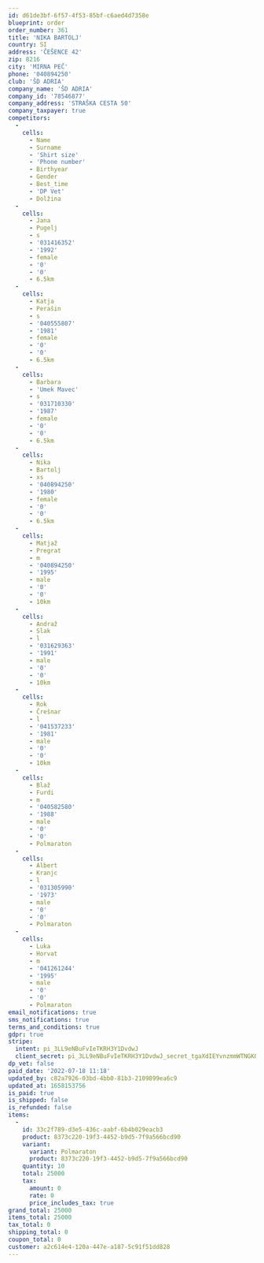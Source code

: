 ```yaml
---
id: d61de3bf-6f57-4f53-85bf-c6aed4d7358e
blueprint: order
order_number: 361
title: 'NIKA BARTOLJ'
country: SI
address: 'ČEŠENCE 42'
zip: 8216
city: 'MIRNA PEČ'
phone: '040894250'
club: 'ŠD ADRIA'
company_name: 'ŠD ADRIA'
company_id: '78546877'
company_address: 'STRAŠKA CESTA 50'
company_taxpayer: true
competitors:
  -
    cells:
      - Name
      - Surname
      - 'Shirt size'
      - 'Phone number'
      - Birthyear
      - Gender
      - Best_time
      - 'DP Vet'
      - Dolžina
  -
    cells:
      - Jana
      - Pugelj
      - s
      - '031416352'
      - '1992'
      - female
      - '0'
      - '0'
      - 6.5km
  -
    cells:
      - Katja
      - Perašin
      - s
      - '040555807'
      - '1981'
      - female
      - '0'
      - '0'
      - 6.5km
  -
    cells:
      - Barbara
      - 'Umek Mavec'
      - s
      - '031710330'
      - '1987'
      - female
      - '0'
      - '0'
      - 6.5km
  -
    cells:
      - Nika
      - Bartolj
      - xs
      - '040894250'
      - '1980'
      - female
      - '0'
      - '0'
      - 6.5km
  -
    cells:
      - Matjaž
      - Pregrat
      - m
      - '040894250'
      - '1995'
      - male
      - '0'
      - '0'
      - 10km
  -
    cells:
      - Andraž
      - Slak
      - l
      - '031629363'
      - '1991'
      - male
      - '0'
      - '0'
      - 10km
  -
    cells:
      - Rok
      - Črešnar
      - l
      - '041537233'
      - '1981'
      - male
      - '0'
      - '0'
      - 10km
  -
    cells:
      - Blaž
      - Furdi
      - m
      - '040582580'
      - '1988'
      - male
      - '0'
      - '0'
      - Polmaraton
  -
    cells:
      - Albert
      - Kranjc
      - l
      - '031305990'
      - '1973'
      - male
      - '0'
      - '0'
      - Polmaraton
  -
    cells:
      - Luka
      - Horvat
      - m
      - '041261244'
      - '1995'
      - male
      - '0'
      - '0'
      - Polmaraton
email_notifications: true
sms_notifications: true
terms_and_conditions: true
gdpr: true
stripe:
  intent: pi_3LL9eNBuFvIeTKRH3Y1DvdwJ
  client_secret: pi_3LL9eNBuFvIeTKRH3Y1DvdwJ_secret_tgaXdIEYvnzmmWTNGKQM1rUh6
dp_vet: false
paid_date: '2022-07-18 11:18'
updated_by: c82a7926-03bd-4bb0-81b3-2109899ea6c9
updated_at: 1658153756
is_paid: true
is_shipped: false
is_refunded: false
items:
  -
    id: 33c2f789-d3e5-436c-aabf-6b4b029eacb3
    product: 8373c220-19f3-4452-b9d5-7f9a566bcd90
    variant:
      variant: Polmaraton
      product: 8373c220-19f3-4452-b9d5-7f9a566bcd90
    quantity: 10
    total: 25000
    tax:
      amount: 0
      rate: 0
      price_includes_tax: true
grand_total: 25000
items_total: 25000
tax_total: 0
shipping_total: 0
coupon_total: 0
customer: a2c614e4-120a-447e-a187-5c91f51dd828
---
```

